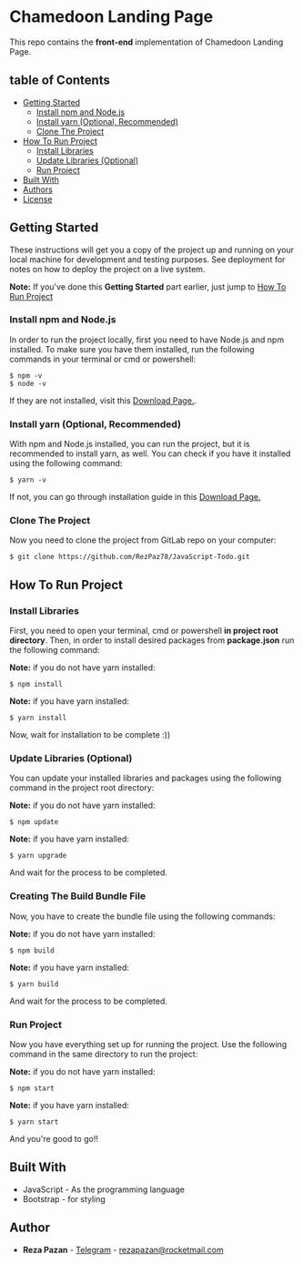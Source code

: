 # Chamedoon Landing Page

This repo contains the **front-end** implementation of Chamedoon Landing Page.

## table of Contents

- [Getting Started](#getting-started)
  - [Install npm and Node.js](#install-npm-and-nodejs)
  - [Install yarn (Optional, Recommended)](#install-yarn-optional-recommended)
  - [Clone The Project](#clone-the-project)
- [How To Run Project](#how-to-run-project)
  - [Install Libraries](#install-libraries)
  - [Update Libraries (Optional)](<#update-libraries-(optional)>)
  - [Run Project](#run-project)
- [Built With](#built-with)
- [Authors](#authors)
- [License](#license)

## Getting Started

These instructions will get you a copy of the project up and running on your local machine for development and testing purposes. See deployment for notes on how to deploy the project on a live system.

**Note:** If you've done this **Getting Started** part earlier, just jump to [How To Run Project](#how-to-run-project)

### Install npm and Node.js

In order to run the project locally, first you need to have Node.js and npm installed.
To make sure you have them installed, run the following commands in your terminal or cmd or powershell:

```
$ npm -v
$ node -v
```

If they are not installed, visit this [Download Page.](https://nodejs.org/en/download/).

### Install yarn (Optional, Recommended)

With npm and Node.js installed, you can run the project, but it is recommended to install yarn, as well.
You can check if you have it installed using the following command:

```
$ yarn -v
```

If not, you can go through installation guide in this [Download Page.](https://classic.yarnpkg.com/en/docs/install/#windows-stable)

### Clone The Project

Now you need to clone the project from GitLab repo on your computer:

```
$ git clone https://github.com/RezPaz78/JavaScript-Todo.git
```

## How To Run Project

### Install Libraries

First, you need to open your terminal, cmd or powershell **in project root directory**. Then, in order to install desired packages from **package.json** run the following command:

**Note:** if you do not have yarn installed:

```
$ npm install
```

**Note:** if you have yarn installed:

```
$ yarn install
```

Now, wait for installation to be complete :))

### Update Libraries (Optional)

You can update your installed libraries and packages using the following command in the project root directory:

**Note:** if you do not have yarn installed:

```
$ npm update
```

**Note:** if you have yarn installed:

```
$ yarn upgrade
```

And wait for the process to be completed.

### Creating The Build Bundle File

Now, you have to create the bundle file using the following commands:

**Note:** if you do not have yarn installed:

```
$ npm build
```

**Note:** if you have yarn installed:

```
$ yarn build
```

And wait for the process to be completed.

### Run Project

Now you have everything set up for running the project.
Use the following command in the same directory to run the project:

**Note:** if you do not have yarn installed:

```
$ npm start
```

**Note:** if you have yarn installed:

```
$ yarn start
```

And you're good to go!!

## Built With

- JavaScript - As the programming language
- Bootstrap - for styling

## Author

- **Reza Pazan** - [Telegram](https://t.me/RezPaz78) - rezapazan@rocketmail.com
